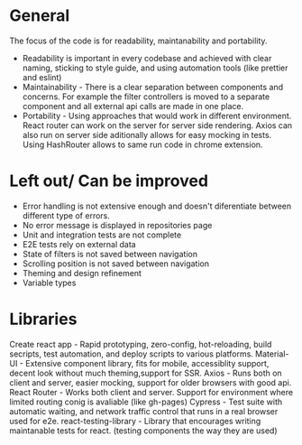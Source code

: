 # General

The focus of the code is for readability, maintanability and portability.
 * Readability is important in every codebase and achieved with clear naming,
sticking to style guide, and using automation tools (like prettier and eslint)
 * Maintainability - There is a clear separation between components and concerns.
  For example the filter controllers is moved to a separate component and all
  external api calls are made in one place.
 * Portability - Using approaches that would work in different environment.
 React router can work on the server for server side rendering. 
 Axios can also run on server side aditionally allows for easy mocking in tests. 
 Using HashRouter allows to same run code in chrome extension.

# Left out/ Can be improved
 * Error handling is not extensive enough and doesn't diferentiate between different type of errors.
 * No error message is displayed in repositories page
 * Unit and integration tests are not complete
 * E2E tests rely on external data
 * State of filters is not saved between navigation
 * Scrolling position is not saved between navigation
 * Theming and design refinement
 * Variable types

# Libraries
Create react app - Rapid prototyping, zero-config, hot-reloading, build secripts, test automation, and deploy scripts to various platforms. 
Material-UI - Extensive component library, fits for mobile, accessiblity support, decent look without much theming,support for SSR.
Axios - Runs both on client and server, easier mocking, support for older browsers with good api.
React Router - Works both client and server. Support for environment where limited routing conig is avaliable (like gh-pages)
Cypress - Test suite with automatic waiting, and network traffic control that runs in a real browser used for e2e.
react-testing-library - Library that encourages writing maintanable tests for react. (testing components the way they are used)

